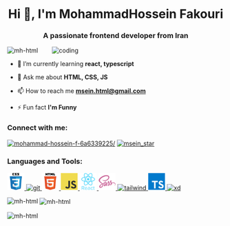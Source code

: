 <h1 align="center">Hi 👋, I'm MohammadHossein Fakouri</h1>
<h3 align="center">A passionate frontend developer from Iran</h3>
<img align="right" width="400px" src="https://user-images.githubusercontent.com/19783675/259906130-5d3c8800-fb00-45d0-b9dd-7eb82f057baf.gif" alt="coding"/>

<p align="left"> <img src="https://komarev.com/ghpvc/?username=mh-html&label=Profile%20views&color=0e75b6&style=flat" alt="mh-html" /> </p>

- 🌱 I’m currently learning **react, typescript**

- 💬 Ask me about **HTML, CSS, JS**

- 📫 How to reach me **msein.html@gmail.com**

- ⚡ Fun fact **I'm Funny**

<h3 align="left">Connect with me:</h3>
<p align="left">
<a href="https://linkedin.com/in/mohammad-hossein-f-6a6339225/" target="blank"><img align="center" src="https://raw.githubusercontent.com/rahuldkjain/github-profile-readme-generator/master/src/images/icons/Social/linked-in-alt.svg" alt="mohammad-hossein-f-6a6339225/" height="30" width="40" /></a>
<a href="https://instagram.com/msein_star" target="blank"><img align="center" src="https://raw.githubusercontent.com/rahuldkjain/github-profile-readme-generator/master/src/images/icons/Social/instagram.svg" alt="msein_star" height="30" width="40" /></a>
</p>

<h3 align="left">Languages and Tools:</h3>
<p align="left"> <a href="https://www.w3schools.com/css/" target="_blank" rel="noreferrer"> <img src="https://raw.githubusercontent.com/devicons/devicon/master/icons/css3/css3-original-wordmark.svg" alt="css3" width="40" height="40"/> </a> <a href="https://git-scm.com/" target="_blank" rel="noreferrer"> <img src="https://www.vectorlogo.zone/logos/git-scm/git-scm-icon.svg" alt="git" width="40" height="40"/> </a> <a href="https://www.w3.org/html/" target="_blank" rel="noreferrer"> <img src="https://raw.githubusercontent.com/devicons/devicon/master/icons/html5/html5-original-wordmark.svg" alt="html5" width="40" height="40"/> </a> <a href="https://developer.mozilla.org/en-US/docs/Web/JavaScript" target="_blank" rel="noreferrer"> <img src="https://raw.githubusercontent.com/devicons/devicon/master/icons/javascript/javascript-original.svg" alt="javascript" width="40" height="40"/> </a> <a href="https://reactjs.org/" target="_blank" rel="noreferrer"> <img src="https://raw.githubusercontent.com/devicons/devicon/master/icons/react/react-original-wordmark.svg" alt="react" width="40" height="40"/> </a> <a href="https://sass-lang.com" target="_blank" rel="noreferrer"> <img src="https://raw.githubusercontent.com/devicons/devicon/master/icons/sass/sass-original.svg" alt="sass" width="40" height="40"/> </a> <a href="https://tailwindcss.com/" target="_blank" rel="noreferrer"> <img src="https://www.vectorlogo.zone/logos/tailwindcss/tailwindcss-icon.svg" alt="tailwind" width="40" height="40"/> </a> <a href="https://www.typescriptlang.org/" target="_blank" rel="noreferrer"> <img src="https://raw.githubusercontent.com/devicons/devicon/master/icons/typescript/typescript-original.svg" alt="typescript" width="40" height="40"/> </a> <a href="https://www.adobe.com/products/xd.html" target="_blank" rel="noreferrer"> <img src="https://cdn.worldvectorlogo.com/logos/adobe-xd.svg" alt="xd" width="40" height="40"/> </a> </p>

<p><img align="left" src="https://github-readme-stats.vercel.app/api/top-langs?username=mh-html&show_icons=true&locale=en&layout=compact" alt="mh-html" /></p>

<p>&nbsp;<img align="center" src="https://github-readme-stats.vercel.app/api?username=mh-html&show_icons=true&locale=en" alt="mh-html" /></p>

<p><img align="center" src="https://github-readme-streak-stats.herokuapp.com/?user=mh-html&" alt="mh-html" /></p>

